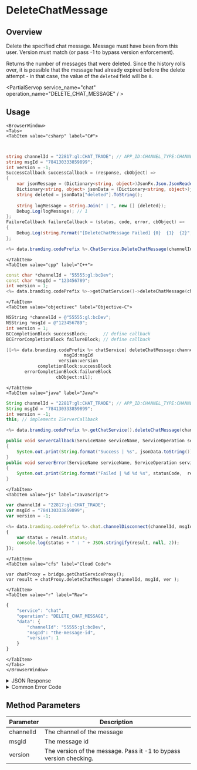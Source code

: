 # DeleteChatMessage
## Overview
Delete the specified chat message. Message must have been from this user. Version must match (or pass -1 to bypass version enforcement).

Returns the number of messages that were deleted. Since the history rolls over, it is possible that the message had already expired before the delete attempt - in that case, the value of the `deleted` field will be `0`.



<PartialServop service_name="chat" operation_name="DELETE_CHAT_MESSAGE" / >

## Usage

```mdx-code-block
<BrowserWindow>
<Tabs>
<TabItem value="csharp" label="C#">
```

```csharp


string channelId = "22817:gl:CHAT_TRADE"; // APP_ID:CHANNEL_TYPE:CHANNEL_ID
string msgId = "784130333859899";
int version = -1;
SuccessCallback successCallback = (response, cbObject) =>
{
	var jsonMessage = (Dictionary<string, object>)JsonFx.Json.JsonReader.Deserialize(response);
	Dictionary<string, object> jsonData = (Dictionary<string, object>)jsonMessage["data"];
	string deleted = jsonData["deleted"].ToString();
	
	string logMessage = string.Join(" | ", new [] {deleted});
	Debug.Log(logMessage); // 1
};
FailureCallback failureCallback = (status, code, error, cbObject) =>
{
	Debug.Log(string.Format("[DeleteChatMessage Failed] {0}  {1}  {2}", status, code, error));
};

<%= data.branding.codePrefix %>.ChatService.DeleteChatMessage(channelId, msgId, version, successCallback, failureCallback);
```

```mdx-code-block
</TabItem>
<TabItem value="cpp" label="C++">
```

```cpp
const char *channelId = "55555:gl:bcDev";
const char *msgId = "123456789";
int version = 1;
<%= data.branding.codePrefix %>->getChatService()->deleteChatMessage(channelId, msgId, version, this);
```

```mdx-code-block
</TabItem>
<TabItem value="objectivec" label="Objective-C">
```

```objectivec
NSString *channelId = @"55555:gl:bcDev";
NSString *msgId = @"123456789";
int version = 1;
BCCompletionBlock successBlock;      // define callback
BCErrorCompletionBlock failureBlock; // define callback

[[<%= data.branding.codePrefix %> chatService] deleteChatMessage:channelId
                      msgId:msgId
                    version:version
            completionBlock:successBlock
       errorCompletionBlock:failureBlock
                   cbObject:nil];
```

```mdx-code-block
</TabItem>
<TabItem value="java" label="Java">
```

```java
String channelId = "22817:gl:CHAT_TRADE"; // APP_ID:CHANNEL_TYPE:CHANNEL_ID
String msgId = "784130333859899";
int version = -1;
this; // implements IServerCallback

<%= data.branding.codePrefix %>.getChatService().deleteChatMessage(channelId, msgId, version, this);

public void serverCallback(ServiceName serviceName, ServiceOperation serviceOperation, JSONObject jsonData)
{
    System.out.print(String.format("Success | %s", jsonData.toString()));
}
public void serverError(ServiceName serviceName, ServiceOperation serviceOperation, int statusCode, int reasonCode, String jsonError)
{
    System.out.print(String.format("Failed | %d %d %s", statusCode,  reasonCode, jsonError.toString()));
}
```

```mdx-code-block
</TabItem>
<TabItem value="js" label="JavaScript">
```

```javascript
var channelId = "22817:gl:CHAT_TRADE";
var msgId = "784130333859899";
var version = -1;

<%= data.branding.codePrefix %>.chat.channelDisconnect(channelId, msgId, version, result =>
{
	var status = result.status;
	console.log(status + " : " + JSON.stringify(result, null, 2));
});
```

```mdx-code-block
</TabItem>
<TabItem value="cfs" label="Cloud Code">
```

```cfscript
var chatProxy = bridge.getChatServiceProxy();
var result = chatProxy.deleteChatMessage( channelId, msgId, ver );
```

```mdx-code-block
</TabItem>
<TabItem value="r" label="Raw">
```

```r
{
	"service": "chat",
	"operation": "DELETE_CHAT_MESSAGE",
	"data": {
		"channelId": "55555:gl:bcDev",
		"msgId": "the-message-id",
		"version": 1
	}
}
```

```mdx-code-block
</TabItem>
</Tabs>
</BrowserWindow>
```

<details>
<summary>JSON Response</summary>

```json
{
    "status": 200,
    "data": {
        "deleted": 1
    }
}
```
</details>

<details>
<summary>Common Error Code</summary>

### Status Codes
Code | Name | Description
---- | ---- | -----------
40346 | CHAT_INVALID_CHANNEL_ID | The channel id provided is invalid.
40601 | RTT_NOT_ENABLED | RTT must be enabled for this feature

</details>


## Method Parameters
Parameter | Description
--------- | -----------
channelId | The channel of the message
msgId | The message id
version | The version of the message. Pass it -1 to bypass version checking.


